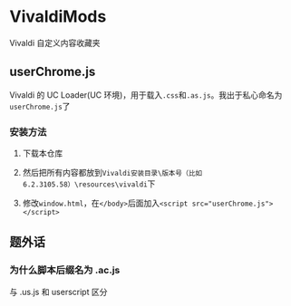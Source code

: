 # VivaldiMods

Vivaldi 自定义内容收藏夹

## userChrome.js

Vivaldi 的 UC Loader(UC 环境)，用于载入`.css`和`.as.js`。我出于私心命名为`userChrome.js`了

### 安装方法

1. 下载本仓库

2. 然后把所有内容都放到`Vivaldi安装目录\版本号（比如6.2.3105.58）\resources\vivaldi`下
3. 修改`window.html`，在`</body>`后面加入`<script src="userChrome.js"></script>`

## 题外话

### 为什么脚本后缀名为 .ac.js

与 .us.js 和 userscript 区分